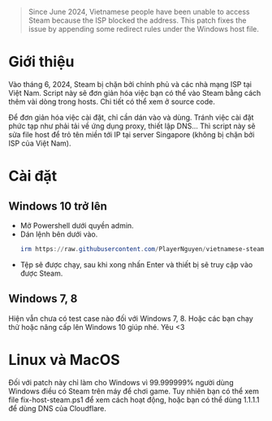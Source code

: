 > Since June 2024, Vietnamese people have been unable to access Steam because the ISP blocked the address. This patch fixes the issue by appending some redirect rules under the Windows host file.

# Giới thiệu
Vào tháng 6, 2024, Steam bị chặn bởi chính phủ và các nhà mạng ISP tại Việt Nam. Script này sẽ đơn giản hóa việc bạn có thể vào Steam bằng cách thêm vài dòng trong hosts. Chi tiết có thể xem ở source code.

Để đơn giản hóa việc cài đặt, chỉ cần dán vào và dùng. Tránh việc cài đặt phức tạp như phải tải về ứng dụng proxy, thiết lập DNS... Thì script này sẽ sửa file host để trỏ tên miền tới IP tại server Singapore (không bị chặn bởi ISP của Việt Nam).  

# Cài đặt
## Windows 10 trở lên
- Mở Powershell dưới quyền admin.
- Dán lệnh bên dưới vào.
  ```powershell
  irm https://raw.githubusercontent.com/PlayerNguyen/vietnamese-steam-fix/main/fix-steam-host.ps1 | iex
  ```
- Tệp sẽ được chạy, sau khi xong nhấn Enter và thiết bị sẽ truy cập vào được Steam.
## Windows 7, 8
Hiện vẫn chưa có test case nào đối với Windows 7, 8. Hoặc các bạn chạy thử hoặc nâng cấp lên Windows 10 giúp nhé. Yêu <3 
# Linux và MacOS
Đối với patch này chỉ làm cho Windows vì 99.999999% người dùng Windows điều có Steam trên máy để chơi game. Tuy nhiên bạn có thể xem file fix-host-steam.ps1 để xem cách hoạt động, hoặc bạn có thể dùng 1.1.1.1 để dùng DNS của Cloudflare. 
